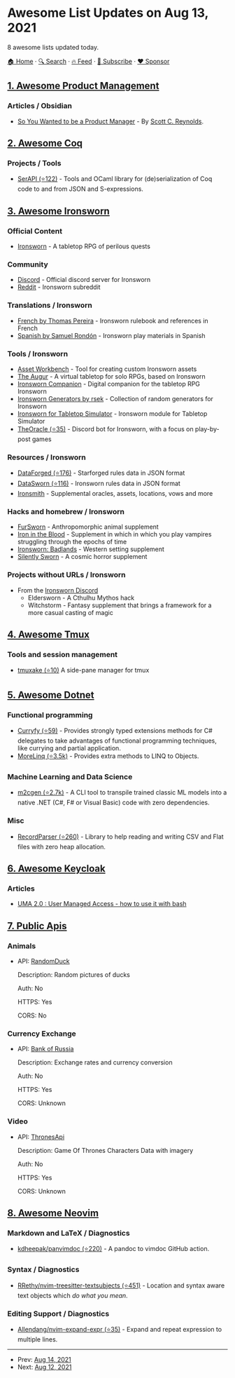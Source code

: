 # Awesome List Updates on Aug 13, 2021

8 awesome lists updated today.

[🏠 Home](/README.md) · [🔍 Search](https://www.trackawesomelist.com/search/) · [🔥 Feed](https://www.trackawesomelist.com/rss.xml) · [📮 Subscribe](https://trackawesomelist.us17.list-manage.com/subscribe?u=d2f0117aa829c83a63ec63c2f&id=36a103854c) · [❤️  Sponsor](https://github.com/sponsors/theowenyoung)



## [1. Awesome Product Management](/content/dend/awesome-product-management/README.md)

### Articles / Obsidian

*   [So You Wanted to be a Product Manager](https://stackoverflow.blog/2020/01/09/humor-so-you-wanted-to-be-a-product-manager/) - By [Scott C. Reynolds](https://stackoverflow.blog/author/sreynolds/).

## [2. Awesome Coq](/content/coq-community/awesome-coq/README.md)

### Projects / Tools

*   [SerAPI (⭐122)](https://github.com/ejgallego/coq-serapi) - Tools and OCaml library for (de)serialization of Coq code to and from JSON and S-expressions.

## [3. Awesome Ironsworn](/content/Billiam/awesome-ironsworn/README.md)

### Official Content

*   [Ironsworn](https://www.ironswornrpg.com/) - A tabletop RPG of perilous quests

### Community

*   [Discord](https://discord.gg/8bRuZwK) - Official discord server for Ironsworn
*   [Reddit](https://www.reddit.com/r/Ironsworn/) - Ironsworn subreddit

### Translations / Ironsworn

*   [French by Thomas Pereira](http://ironsworn.pbta.fr/) - Ironsworn rulebook and references in French
*   [Spanish by Samuel Rondón](https://www.patreon.com/posts/ironsworn-in-34784503) - Ironsworn play materials in Spanish

### Tools / Ironsworn

*   [Asset Workbench](https://effortlessmountain.github.io/ironsworn-asset-workbench/) - Tool for creating custom Ironsworn assets
*   [The Augur](https://the-augur.itch.io/theaugur) - A virtual tabletop for solo RPGs, based on Ironsworn
*   [Ironsworn Companion](https://gcoulby.github.io/IronswornCompanion/) - Digital companion for the tabletop RPG Ironsworn
*   [Ironsworn Generators by rsek](https://perchance.org/rsek-ironsworn-generators) - Collection of random generators for Ironsworn
*   [Ironsworn for Tabletop Simulator](https://steamcommunity.com/sharedfiles/filedetails/?id=1545126579) - Ironsworn module for Tabletop Simulator
*   [TheOracle (⭐35)](https://github.com/XenotropicDev/TheOracle) - Discord bot for Ironsworn, with a focus on play-by-post games

### Resources / Ironsworn

*   [DataForged (⭐176)](https://github.com/rsek/dataforged) - Starforged rules data in JSON format
*   [DataSworn (⭐116)](https://github.com/rsek/datasworn) - Ironsworn rules data in JSON format
*   [Ironsmith](https://www.drivethrurpg.com/product/351813/Ironsmith) - Supplemental oracles, assets, locations, vows and more

### Hacks and homebrew / Ironsworn

*   [FurSworn](https://notofthisworld.itch.io/fursworn) - Anthropomorphic animal supplement
*   [Iron in the Blood](https://www.drivethrurpg.com/product/309460/Iron-in-the-Blood) - Supplement in which in which you play vampires struggling through the epochs of time
*   [Ironsworn: Badlands](https://kstetson.itch.io/ironsworn-badlands) - Western setting supplement
*   [Silently Sworn](https://silentlysworn.wordpress.com/) - A cosmic horror supplement

### Projects without URLs / Ironsworn

*   From the [Ironsworn Discord](https://discord.gg/8bRuZwK)
    *   Eldersworn - A Cthulhu Mythos hack
    *   Witchstorm - Fantasy supplement that brings a framework for a more casual casting of magic

## [4. Awesome Tmux](/content/rothgar/awesome-tmux/README.md)

### Tools and session management

*   [tmuxake (⭐10)](https://github.com/nkh/tmuxake) A side-pane manager for tmux

## [5. Awesome Dotnet](/content/quozd/awesome-dotnet/README.md)

### Functional programming

*   [Curryfy (⭐59)](https://github.com/leandromoh/Curryfy) - Provides strongly typed extensions methods for C# delegates to take advantages of functional programming techniques, like currying and partial application.
*   [MoreLinq (⭐3.5k)](https://github.com/MoreLinq/MoreLinq) - Provides extra methods to LINQ to Objects.

### Machine Learning and Data Science

*   [m2cgen (⭐2.7k)](https://github.com/BayesWitnesses/m2cgen) - A CLI tool to transpile trained classic ML models into a native .NET (C#, F# or Visual Basic) code with zero dependencies.

### Misc

*   [RecordParser (⭐260)](https://github.com/leandromoh/recordparser) - Library to help reading and writing CSV and Flat files with zero heap allocation.

## [6. Awesome Keycloak](/content/thomasdarimont/awesome-keycloak/README.md)

### Articles

*   [UMA 2.0 : User Managed Access - how to use it with bash](https://blog.please-open.it/uma/)

## [7. Public Apis](/content/public-apis/public-apis/README.md)

### Animals

- API: [RandomDuck](https://random-d.uk/api)

  Description: Random pictures of ducks

  Auth: No

  HTTPS: Yes

  CORS: No



### Currency Exchange

- API: [Bank of Russia](https://www.cbr.ru/development/SXML/)

  Description: Exchange rates and currency conversion

  Auth: No

  HTTPS: Yes

  CORS: Unknown



### Video

- API: [ThronesApi](https://thronesapi.com/)

  Description: Game Of Thrones Characters Data with imagery

  Auth: No

  HTTPS: Yes

  CORS: Unknown



## [8. Awesome Neovim](/content/rockerBOO/awesome-neovim/README.md)

### Markdown and LaTeX / Diagnostics

*   [kdheepak/panvimdoc (⭐220)](https://github.com/kdheepak/panvimdoc) - A pandoc to vimdoc GitHub action.

### Syntax / Diagnostics

*   [RRethy/nvim-treesitter-textsubjects (⭐451)](https://github.com/RRethy/nvim-treesitter-textsubjects) - Location and syntax aware text objects which *do what you mean*.

### Editing Support / Diagnostics

*   [Allendang/nvim-expand-expr (⭐35)](https://github.com/AllenDang/nvim-expand-expr) - Expand and repeat expression to multiple lines.

---

- Prev: [Aug 14, 2021](/content/2021/08/14/README.md)
- Next: [Aug 12, 2021](/content/2021/08/12/README.md)